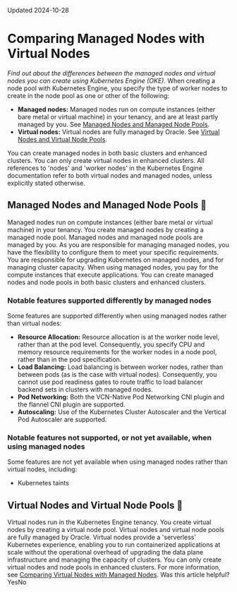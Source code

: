 Updated 2024-10-28
# Comparing Managed Nodes with Virtual Nodes
_Find out about the differences between the managed nodes and virtual nodes you can create using Kubernetes Engine (OKE)._
When creating a node pool with Kubernetes Engine, you specify the type of worker nodes to create in the node pool as one or other of the following:
  * **Managed nodes:** Managed nodes run on compute instances (either bare metal or virtual machine) in your tenancy, and are at least partly managed by you. See [Managed Nodes and Managed Node Pools](https://docs.oracle.com/en-us/iaas/Content/ContEng/Tasks/contengcomparingmanagednodeswithvirtualnodes_topic.htm#contengcomparingmanagedwithvirtualnodes_topic_managednodes).
  * **Virtual nodes:** Virtual nodes are fully managed by Oracle. See [Virtual Nodes and Virtual Node Pools](https://docs.oracle.com/en-us/iaas/Content/ContEng/Tasks/contengcomparingmanagednodeswithvirtualnodes_topic.htm#contengcomparingmanagedwithvirtualnodes_topic_virtualnodes).


You can create managed nodes in both basic clusters and enhanced clusters. You can only create virtual nodes in enhanced clusters. 
All references to 'nodes' and 'worker nodes' in the Kubernetes Engine documentation refer to both virtual nodes and managed nodes, unless explicitly stated otherwise.
## Managed Nodes and Managed Node Pools 🔗 
Managed nodes run on compute instances (either bare metal or virtual machine) in your tenancy. You create managed nodes by creating a managed node pool. Managed nodes and managed node pools are managed by you. 
As you are responsible for managing managed nodes, you have the flexibility to configure them to meet your specific requirements. You are responsible for upgrading Kubernetes on managed nodes, and for managing cluster capacity.
When using managed nodes, you pay for the compute instances that execute applications.
You can create managed nodes and node pools in both basic clusters and enhanced clusters.
### Notable features supported differently by managed nodes
Some features are supported differently when using managed nodes rather than virtual nodes:
  * **Resource Allocation:** Resource allocation is at the worker node level, rather than at the pod level. Consequently, you specify CPU and memory resource requirements for the worker nodes in a node pool, rather than in the pod specification.
  * **Load Balancing:** Load balancing is between worker nodes, rather than between pods (as is the case with virtual nodes). Consequently, you cannot use pod readiness gates to route traffic to load balancer backend sets in clusters with managed nodes.
  * **Pod Networking:** Both the VCN-Native Pod Networking CNI plugin and the flannel CNI plugin are supported.
  * **Autoscaling:** Use of the Kubernetes Cluster Autoscaler and the Vertical Pod Autoscaler are supported.


### Notable features not supported, or not yet available, when using managed nodes
Some features are not yet available when using managed nodes rather than virtual nodes, including:
  * Kubernetes taints


## Virtual Nodes and Virtual Node Pools 🔗 
Virtual nodes run in the Kubernetes Engine tenancy. You create virtual nodes by creating a virtual node pool. Virtual nodes and virtual node pools are fully managed by Oracle. 
Virtual nodes provide a 'serverless' Kubernetes experience, enabling you to run containerized applications at scale without the operational overhead of upgrading the data plane infrastructure and managing the capacity of clusters.
You can only create virtual nodes and node pools in enhanced clusters.
For more information, see [Comparing Virtual Nodes with Managed Nodes](https://docs.oracle.com/en-us/iaas/Content/ContEng/Tasks/contengcomparingvirtualwithmanagednodes_topic.htm#contengusingvirtualormanagednodes_topic "Find out about the differences between the virtual nodes and managed nodes you can create using Kubernetes Engine \(OKE\).").
Was this article helpful?
YesNo

